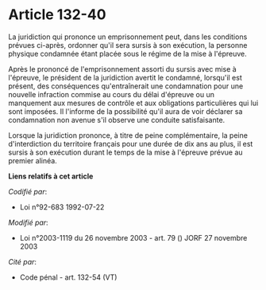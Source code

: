 # Article 132-40

La juridiction qui prononce un emprisonnement peut, dans les conditions prévues ci-après, ordonner qu'il sera sursis à son
exécution, la personne physique condamnée étant placée sous le régime de la mise à l'épreuve.

Après le prononcé de l'emprisonnement assorti du sursis avec mise à l'épreuve, le président de la juridiction avertit le
condamné, lorsqu'il est présent, des conséquences qu'entraînerait une condamnation pour une nouvelle infraction commise au
cours du délai d'épreuve ou un manquement aux mesures de contrôle et aux obligations particulières qui lui sont imposées. Il
l'informe de la possibilité qu'il aura de voir déclarer sa condamnation non avenue s'il observe une conduite satisfaisante.

Lorsque la juridiction prononce, à titre de peine complémentaire, la peine d'interdiction du territoire français pour une
durée de dix ans au plus, il est sursis à son exécution durant le temps de la mise à l'épreuve prévue au premier alinéa.

**Liens relatifs à cet article**

_Codifié par_:

  - Loi n°92-683 1992-07-22

_Modifié par_:

  - Loi n°2003-1119 du 26 novembre 2003 - art. 79 () JORF 27 novembre 2003

_Cité par_:

  - Code pénal - art. 132-54 (VT)
